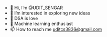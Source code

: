 - 👋 Hi, I’m @UDIT_SENGAR
- 👀 I’m interested in exploring new ideas
- 🌱 DSA is love
- 💞️ Machine learning enthusiast
- 📫 How to reach me uditcs3836@gmail.com

<!---
UDIT2707/UDIT2707 is a ✨ special ✨ repository because its `README.md` (this file) appears on your GitHub profile.
You can click the Preview link to take a look at your changes.
--->
